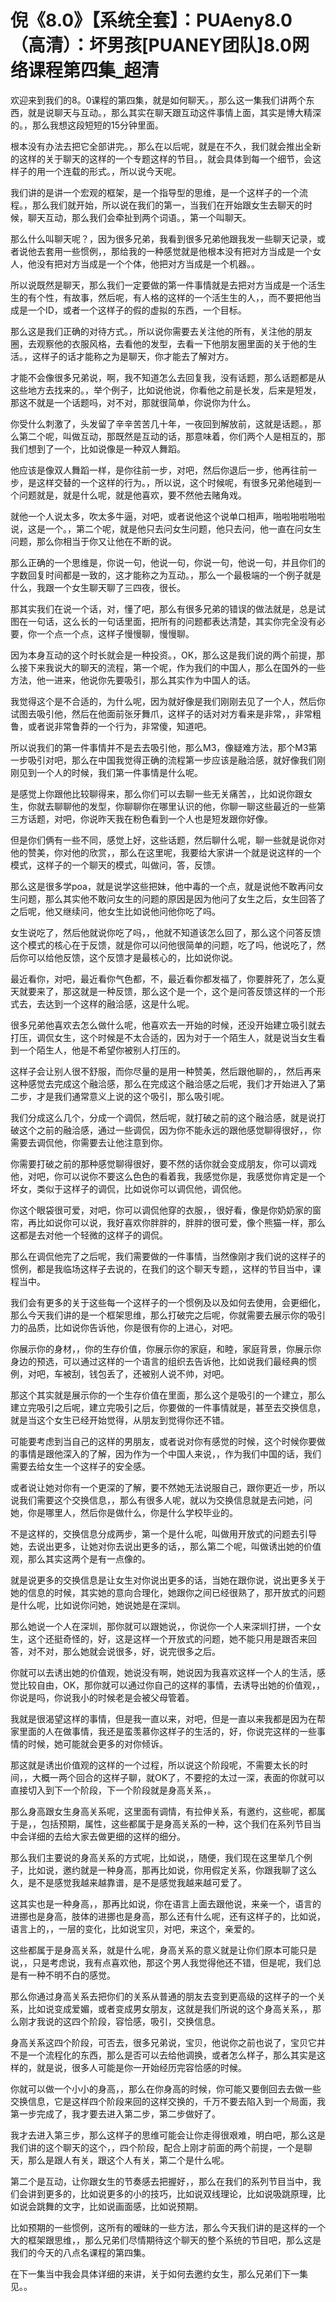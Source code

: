 # 倪《8.0》【系统全套】：PUAeny8.0（高清）：坏男孩[PUANEY团队]8.0网络课程第四集_超清

欢迎来到我们的8。0课程的第四集，就是如何聊天。，那么这一集我们讲两个东西，就是说聊天与互动。，那么其实在聊天跟互动这件事情上面，其实是博大精深的。，那么我想这段短短的15分钟里面。

根本没有办法去把它全部讲完。，那么在以后呢，就是在不久，我们就会推出全新的这样的关于聊天的这样的一个专题这样的节目。，就会具体到每一个细节，会这样子的用一个连载的形式。，所以说今天呢。

我们讲的是讲一个宏观的框架，是一个指导型的思维，是一个这样子的一个流程。，那么我们就开始，所以说在我们的第一，当我们在开始跟女生去聊天的时候，聊天互动，那么我们会牵扯到两个词语。，第一个叫聊天。

那么什么叫聊天呢？，因为很多兄弟，我看到很多兄弟他跟我发一些聊天记录，或者说他去套用一些惯例，，那给我的一种感觉就是他根本没有把对方当成是一个女人，他没有把对方当成是一个个体，他把对方当成是一个机器。。

所以说既然是聊天，那么我们一定要做的第一件事情就是去把对方当成是一个活生生的有个性，有故事，然后呢，有人格的这样的一个活生生的人，，而不要把他当成是一个ID，或者一个这样子的假的虚拟的东西，一个目标。

那么这是我们正确的对待方式。，所以说你需要去关注他的所有，关注他的朋友圈，去观察他的衣服风格，去看他的发型，去看一下他朋友圈里面的关于他的生活。，这样子的话才能称之为是聊天，你才能去了解对方。

才能不会像很多兄弟说，啊，我不知道怎么去回复我，没有话题，那么话题都是从这些地方去找来的。，举个例子，比如说他说，你看他之前是长发，后来是短发，那这不就是一个话题吗，对不对，那就很简单，你说你为什么。

你受什么刺激了，头发留了辛辛苦苦几十年，一夜回到解放前，这就是话题。，那么第二个呢，叫做互动，那既然是互动的话，那意味着，你们两个人是相互的，那我们想到了一个，比如说像是一种双人舞蹈。

他应该是像双人舞蹈一样，是你往前一步，对吧，然后你退后一步，他再往前一步，是这样交替的一个这样的行为。，所以说，这个时候呢，有很多兄弟他碰到一个问题就是，就是什么呢，就是他喜欢，要不然他去赌角戏。

就他一个人说太多，吹太多牛逼，对吧，或者说他这个说单口相声，啪啦啪啦啪啦说，这是一个。，第二个呢，就是他只去问女生问题，他只去问，他一直在问女生问题，那么你相当于你又让他在不断的说。

那么正确的一个思维是，你说一句，他说一句，你说一句，他说一句，并且你们的字数回复时间都是一致的，这才能称之为互动。，那么一个最极端的一个例子就是什么，我跟一个女生聊天聊了三四夜，很长。

那其实我们在说一个话，对，懂了吧，那么有很多兄弟的错误的做法就是，总是试图在一句话，这么长的一句话里面，把所有的问题都表达清楚，其实你完全没有必要，你一个点一个点，这样子慢慢聊，慢慢聊。

因为本身互动的这个时长就会是一种投资。，OK，那么这是我们说的两个前提，那么接下来我说大的聊天的流程，第一个呢，作为我们的中国人，那么在国外的一些方法，他一进来，他说你先要吸引，那么其实作为中国人的话。

我觉得这个是不合适的，为什么呢，因为就好像是我们刚刚去见了一个人，然后你试图去吸引他，然后在他面前张牙舞爪，这样子的话对对方看来是非常，，非常粗鲁，或者说非常鲁莽的一个行为，非常傻，知道吧。

所以说我们的第一件事情并不是去去吸引他，那么M3，像疑难方法，那个M3第一步吸引对吧，那么在中国我觉得正确的流程第一步应该是融洽感，就好像我们刚刚见到一个人的时候，我们第一件事情是什么呢。

是感觉上你跟他比较聊得来，那么你们可以去聊一些无关痛苦，，比如说你跟女生，你就去聊聊他的发型，你聊聊你在哪里认识的他，你聊一聊这些最近的一些第三方话题，对吧，你说昨天我在粉色看到一个人也是短发跟你好像。

但是你们俩有一些不同，感觉上好，这些话题，然后聊什么呢，聊一些就是说你对他的赞美，你对他的欣赏，，那么在这里呢，我要给大家讲一个就是说这样的一个模式，这样子的一个聊天的模式，叫做问，答，反馈。

那么这是很多学poa，就是说学这些把妹，他中毒的一个点，就是说他不敢再问女生问题，那么其实他不敢问女生的问题的原因是因为他问了女生之后，女生回答了之后呢，他又继续问，他女生比如说他问他你吃了吗。

女生说吃了，然后他就说你吃了吗，，他就不知道该怎么回了，那么这个问答反馈这个模式的核心在于反馈，就是你可以问他很简单的问题，吃了吗，他说吃了，然后你可以给他反馈，这个反馈才是最核心的，比如说你说。

最近看你，对吧，最近看你气色都，不，最近看你都发福了，你要胖死了，怎么夏天就要来了，那这就是一种反馈，那么这个是一个，这个是问答反馈这样的一个形式去，去达到一个这样的融洽感，这是什么呢。

很多兄弟他喜欢去怎么做什么呢，他喜欢去一开始的时候，还没开始建立吸引就去打压，调侃女生，这个时候是不太合适的，因为对于一个陌生人，就是说当女生看到一个陌生人，他是不希望你被别人打压的。

这样子会让别人很不舒服，而你尽量的是用一种赞美，然后跟他聊的，，然后再来这种感觉去完成这个融洽感，那么在完成这个融洽感之后呢，我们才开始进入了第二步，才是我们通常意义上说的这个吸引，那么吸引呢。

我们分成这么几个，分成一个调侃，然后呢，就打破之前的这个融洽感，就是说打破这个之前的融洽感，通过一些调侃，因为你不能永远的跟他感觉聊得很好，，你需要去调侃他，你需要去让他注意到你。

你需要打破之前的那种感觉聊得很好，要不然的话你就会变成朋友，你可以调戏他，对吧，你可以说你不要这么色色的看着我，我感觉你是，我感觉你肯定是一个坏女，类似于这样子的调侃，比如说你可以调侃他，调侃他。

你这个眼袋很可爱，对吧，你可以调侃他穿的衣服，，很好看，像是你奶奶家的窗帘，再比如说你可以说，我好喜欢你胖胖的，胖胖的很可爱，像个熊猫一样，那么这都是去对他一个轻微的这样子的调侃。

那么在调侃他完了之后呢，我们需要做的一件事情，当然像刚才我们说的这样子的惯例，都是我临场这样子去说的，在我们的这个聊天专题，，这样的节目当中，课程当中。

我们会有更多的关于这些每一个这样子的一个惯例及以及如何去使用，会更细化，那么今天我们讲的是一个框架思维，那么打破完之后呢，你就需要去展示你的吸引力的品质，比如说你告诉他，你是很有你的上进心，对吧。

你展示你的身材，，你的生存价值，你展示你的家庭，和睦，家庭背景，你展示你身边的预选，可以通过这样的一个语言的组织去告诉他，比如说我们最经典的惯例，对吧，车被刮，钱包丢了，还被别人说不帅，对吧。

那这个其实就是展示你的一个生存价值在里面，那么这个是吸引的一个建立，那么建立完吸引之后呢，建立完吸引之后，你要做的一件事情就是，甚至去交换信息，就是当这个女生已经开始觉得，从朋友到觉得你还不错。

可能要考虑到当自己的这样的男朋友，或者说对你有感觉的时候，这个时候你要做的事情是跟他深入的了解，因为作为一个中国人来说，，作为我们中国的话，我们需要去给女生一个这样子的安全感。

或者说让她对你有一个更深的了解，要不然她无法说服自己，跟你更近一步，所以说我们需要这个交换信息，，那么有很多人呢，就以为交换信息就是去问她，问她，你是哪里人，然后你是做什么，你是什么学校毕业的。

不是这样的，交换信息分成两步，第一个是什么呢，叫做用开放式的问题去引导她，去说出更多，让她对你去说出更多的话，，那么第二个呢，叫做诱出她的价值观，那么其实这两个是有一点像的。

就是说更多的交换信息是让女生对你说出更多的话，当她在跟你说，说出更多关于她的信息的时候，其实她的意向合理化，她跟你之间已经很熟了，那开放式的问题是什么呢，比如说你问她，她说她是在深圳。

那么她说一个人在深圳，那你就可以跟她说，，你说你一个人来深圳打拼，一个女生，这个还挺奇怪的，好，这是这样一个开放式的问题，她不能只用是跟否来回答，对不对，那么她就会说很多，好，说完很多之后。

你就可以去诱出她的价值观，她说没有啊，她说因为我喜欢这样一个人的生活，感觉比较自由，OK，那你就可以通过你自己的这样的事情，去诱导出她的价值观，，你说是吗，你说我小的时候老是会被父母管着。

我就是很渴望这样的事情，但是我一直以来，对吧，但是一直以来我都是因为在帮家里面的人在做事情，我还是蛮羡慕你这样子的生活的，好，你说完这样的一些事情的时候，她可能就会更多的对你倾诉。

那这就是诱出价值观的这样的一个过程，所以说这个阶段呢，不需要太长的时间，，大概一两个回合的这样子聊，就OK了，不要挖的太过一深，表面的你就可以直接切入到下一个阶段，下一个阶段就是身高关系，。

那么身高跟女生身高关系呢，这里面有调情，有拉伸关系，有邀约，这些呢，都属于是，，包括预期，属性，这些都属于是身高关系的一种，这个我们在系列节目当中会详细的去给大家去做更细的这样的细分。

那么我们主要说的身高关系的方式呢，比如说，，随便，我们现在这里举几个例子，比如说，邀约就是一种身高，那再比如说，你用假定关系，你跟我聊了这么久，是不是感觉我越来越靠谱，是不是感觉我越来越可爱了。

这其实也是一种身高，，那再比如说，你在语言上面去跟他说，来亲一个，语言的进挪也是身高，肢体的进挪也是身高，那么还有什么呢，还有这样子的，比如说，语言上的，，一层的变化，比如说宝贝，对吧，来这个，亲爱的。

这些都属于是身高关系，就是什么呢，身高关系的意义就是让你们原本可能只是说，，只是考虑说，我有点喜欢他，那这个男人我觉得他还不错，但是呢，我们总是有一种不明不白的感觉。

那么你通过身高关系去把你们的关系从普通的朋友去变到更高级的这样子的一个关系，比如说变成爱媚，或者变成男女朋友，这就是我们所说的这个身高关系，，那么刚才我说的这四个阶段，容恰感，吸引，交换信息。

身高关系这四个阶段，可否去，很多兄弟说，宝贝，他说你之前也说了，宝贝它并不是一个流程化的东西，那么是否可以去给他调换，或者怎么样子，那么其实是这样的，就是说，很多人可能是你一开始经历完容恰感的时候。

你就可以做一个小小的身高，，那么在你身高的时候，你可能又要倒回去去做一些交换信息，它是这样四个阶段来回的这样交换的，千万不要去陷入到一个局面，我第一步完成了，我才要去进入第二步，第二步做好了。

我才去进入第三步，那么这样子的思维可能会让你走得很艰难，明白吧，那么这是我们讲的这个聊天的这个，，四个阶段，配合上刚才前面的两个前提，一个是聊天，那么是跟人有关，跟这个人有关，第二个是什么呢。

第二个是互动，让你跟女生的节奏感去把握好，，那么在我们的系列节目当中，我们会讲到更多的，比如说更多的小的技巧，比如说双线理论，比如说吸跳原理，比如说会跳舞的文字，比如说画面感，比如说预期。

比如预期的一些惯例，这所有的暧昧的一些方法，那么今天我们讲的是这样的一个大的框架跟思维，，那么兄弟们尽情期待这个聊天的整个系统的节目吧，那么这是我们的今天的八点名课程的第四集。

在下一集当中我会具体详细的来讲，关于如何去邀约女生，那么兄弟们下一集见。。